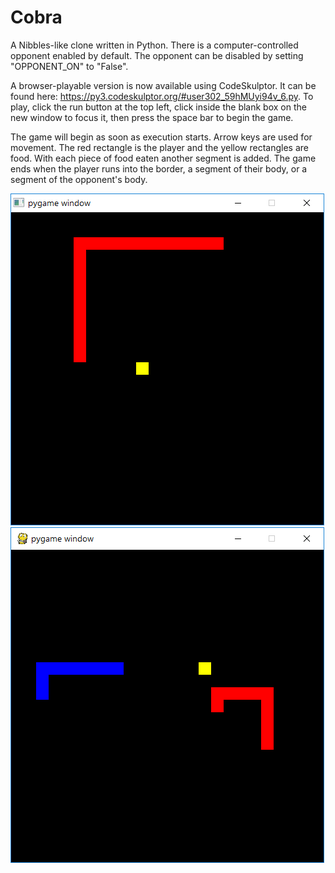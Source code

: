 # Cobra
A Nibbles-like clone written in Python.  There is a computer-controlled opponent enabled by default.  The opponent can be disabled by setting "OPPONENT_ON" to "False".

A browser-playable version is now available using CodeSkulptor.  It can be found here: https://py3.codeskulptor.org/#user302_59hMUyi94v_6.py.
To play, click the run button at the top left, click inside the blank box on the new window to focus it, then press the space bar to begin the game.

The game will begin as soon as execution starts.  Arrow keys are used for movement.  The red rectangle is the player and the yellow rectangles are food.  With each piece of food eaten another segment is added.  The game ends when the player runs into the border, a segment of their body, or a segment of the opponent's body.

![](https://github.com/bcrew1375/Cobra/blob/assets/Pic1.png?raw=true)
![](https://github.com/bcrew1375/Cobra/blob/assets/Pic2.png?raw=true)
